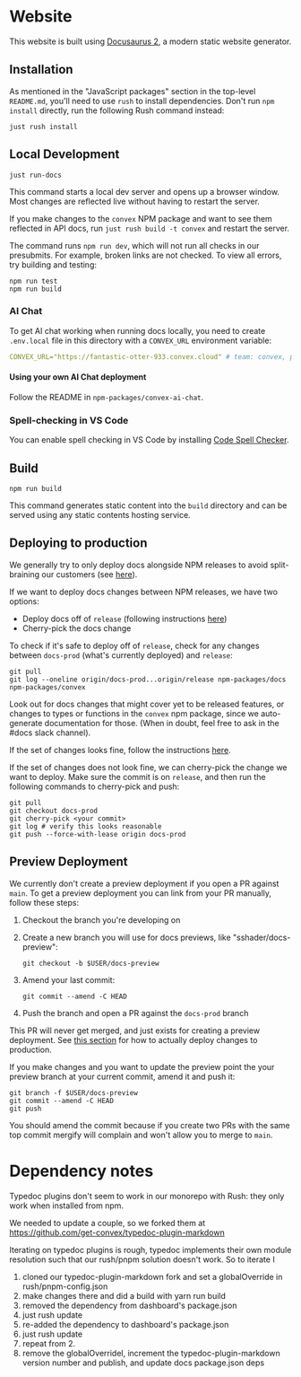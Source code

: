 # Website

This website is built using [Docusaurus 2](https://docusaurus.io/), a modern
static website generator.

## Installation

As mentioned in the "JavaScript packages" section in the top-level `README.md`,
you'll need to use `rush` to install dependencies. Don't run `npm install`
directly, run the following Rush command instead:

```console
just rush install
```

## Local Development

```console
just run-docs
```

This command starts a local dev server and opens up a browser window. Most
changes are reflected live without having to restart the server.

If you make changes to the `convex` NPM package and want to see them reflected
in API docs, run `just rush build -t convex` and restart the server.

The command runs `npm run dev`, which will not run all checks in our presubmits.
For example, broken links are not checked. To view all errors, try building and
testing:

```console
npm run test
npm run build
```

### AI Chat

To get AI chat working when running docs locally, you need to create
`.env.local` file in this directory with a `CONVEX_URL` environment variable:

```yaml
CONVEX_URL="https://fantastic-otter-933.convex.cloud" # team: convex, project: ai-bot
```

#### Using your own AI Chat deployment

Follow the README in `npm-packages/convex-ai-chat`.

### Spell-checking in VS Code

You can enable spell checking in VS Code by installing
[Code Spell Checker](https://marketplace.visualstudio.com/items?itemName=streetsidesoftware.code-spell-checker).

## Build

```console
npm run build
```

This command generates static content into the `build` directory and can be
served using any static contents hosting service.

## Deploying to production

We generally try to only deploy docs alongside NPM releases to avoid
split-braining our customers (see [here](/ops/services/npm/release.md)).

If we want to deploy docs changes between NPM releases, we have two options:

- Deploy docs off of `release` (following instructions
  [here](/ops/services/npm/release.md#docs))
- Cherry-pick the docs change

To check if it's safe to deploy off of `release`, check for any changes between
`docs-prod` (what's currently deployed) and `release`:

```
git pull
git log --oneline origin/docs-prod...origin/release npm-packages/docs npm-packages/convex
```

Look out for docs changes that might cover yet to be released features, or
changes to types or functions in the `convex` npm package, since we
auto-generate documentation for those. (When in doubt, feel free to ask in the
#docs slack channel).

If the set of changes looks fine, follow the instructions
[here](/ops/services/npm/release.md#docs).

If the set of changes does not look fine, we can cherry-pick the change we want
to deploy. Make sure the commit is on `release`, and then run the following
commands to cherry-pick and push:

```
git pull
git checkout docs-prod
git cherry-pick <your commit>
git log # verify this looks reasonable
git push --force-with-lease origin docs-prod
```

## Preview Deployment

We currently don't create a preview deployment if you open a PR against `main`.
To get a preview deployment you can link from your PR manually, follow these
steps:

1. Checkout the branch you're developing on
2. Create a new branch you will use for docs previews, like
   "sshader/docs-preview":

   ```
   git checkout -b $USER/docs-preview
   ```

3. Amend your last commit:

   ```
   git commit --amend -C HEAD
   ```

4. Push the branch and open a PR against the `docs-prod` branch

This PR will never get merged, and just exists for creating a preview
deployment. See
[this section](/npm-packages/docs/README.md#deploying-to-production) for how to
actually deploy changes to production.

If you make changes and you want to update the preview point the your preview
branch at your current commit, amend it and push it:

```
git branch -f $USER/docs-preview
git commit --amend -C HEAD
git push
```

You should amend the commit because if you create two PRs with the same top
commit mergify will complain and won't allow you to merge to `main`.

# Dependency notes

Typedoc plugins don't seem to work in our monorepo with Rush: they only work
when installed from npm.

We needed to update a couple, so we forked them at
https://github.com/get-convex/typedoc-plugin-markdown

Iterating on typedoc plugins is rough, typedoc implements their own module
resolution such that our rush/pnpm solution doesn't work. So to iterate I

1. cloned our typedoc-plugin-markdown fork and set a globalOverride in
   rush/pnpm-config.json
2. make changes there and did a build with yarn run build
3. removed the dependency from dashboard's package.json
4. just rush update
5. re-added the dependency to dashboard's package.json
6. just rush update
7. repeat from 2.
8. remove the globalOverridel, increment the typedoc-plugin-markdown version
   number and publish, and update docs package.json deps
